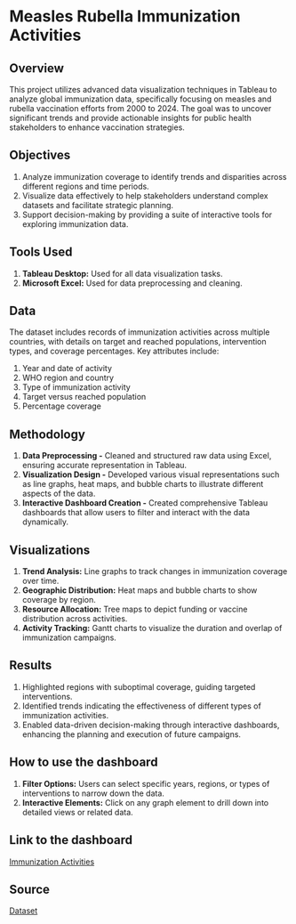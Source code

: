 # Measles Rubella Immunization Activities

## Overview
This project utilizes advanced data visualization techniques in Tableau to analyze global immunization data, specifically focusing on measles and rubella vaccination efforts from 2000 to 2024. The goal was to uncover significant trends and provide actionable insights for public health stakeholders to enhance vaccination strategies.

## Objectives
1. Analyze immunization coverage to identify trends and disparities across different regions and time periods.
2. Visualize data effectively to help stakeholders understand complex datasets and facilitate strategic planning.
3. Support decision-making by providing a suite of interactive tools for exploring immunization data.

## Tools Used
1. **Tableau Desktop:** Used for all data visualization tasks.
2. **Microsoft Excel:** Used for data preprocessing and cleaning.

## Data
The dataset includes records of immunization activities across multiple countries, with details on target and reached populations, intervention types, and coverage percentages. Key attributes include:

1. Year and date of activity
2. WHO region and country
3. Type of immunization activity
4. Target versus reached population
5. Percentage coverage

## Methodology
1. **Data Preprocessing -** Cleaned and structured raw data using Excel, ensuring accurate representation in Tableau.
2. **Visualization Design -** Developed various visual representations such as line graphs, heat maps, and bubble charts to illustrate different aspects of the data.
3. **Interactive Dashboard Creation -** Created comprehensive Tableau dashboards that allow users to filter and interact with the data dynamically.

## Visualizations
1. **Trend Analysis:** Line graphs to track changes in immunization coverage over time.
2. **Geographic Distribution:** Heat maps and bubble charts to show coverage by region.
3. **Resource Allocation:** Tree maps to depict funding or vaccine distribution across activities.
4. **Activity Tracking:** Gantt charts to visualize the duration and overlap of immunization campaigns.

## Results
1. Highlighted regions with suboptimal coverage, guiding targeted interventions.
2. Identified trends indicating the effectiveness of different types of immunization activities.
3. Enabled data-driven decision-making through interactive dashboards, enhancing the planning and execution of future campaigns.

## How to use the dashboard
1. **Filter Options:** Users can select specific years, regions, or types of interventions to narrow down the data.
2. **Interactive Elements:** Click on any graph element to drill down into detailed views or related data.

## Link to the dashboard
[Immunization Activities](https://public.tableau.com/app/profile/sowmya.maddali6543/viz/Immunization-Activities/Dashboard1)

## Source 
[Dataset](https://immunizationdata.who.int/global?topic=Additional-datasets&location=)
